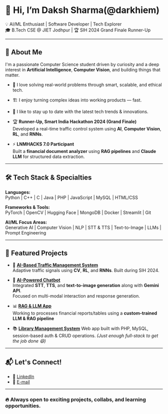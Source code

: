 # 👋 Hi, I’m Daksh Sharma(@darkhiem)

💡 AI/ML Enthusiast | Software Developer | Tech Explorer  
🎓 B.Tech CSE @ JIET Jodhpur | 🏆 SIH 2024 Grand Finale Runner-Up

---

## 💬 About Me

I'm a passionate Computer Science student driven by curiosity and a deep interest in **Artificial Intelligence**, **Computer Vision**, and building things that matter.

- 🧠 I love solving real-world problems through smart, scalable, and ethical tech.
- 🏗️ I enjoy turning complex ideas into working products — fast.
- 📰 I like to stay up to date with the latest tech trends & innovations.

- 🏆 **Runner-Up, Smart India Hackathon 2024 (Grand Finale)**  
  Developed a real-time traffic control system using **AI**, **Computer Vision**, **RL**, and **RNNs**.

- ⚡ **LNMHACKS 7.0 Participant**  
  Built a **financial document analyzer** using **RAG pipelines** and **Claude LLM** for structured data extraction.

---

## 🛠 Tech Stack & Specialties

**Languages:**  
Python | C++ | C | Java | PHP | JavaScript | MySQL | HTML/CSS

**Frameworks & Tools:**  
PyTorch | OpenCV | Hugging Face | MongoDB | Docker | Streamlit | Git

**AI/ML Focus Areas:**  
Generative AI | Computer Vision | NLP | STT & TTS | Text-to-Image | LLMs | Prompt Engineering

---

## 📌 Featured Projects

- 🚦 [**AI-Based Traffic Management System**](https://github.com/A-TomMarvoloRiddle/Fluxion)<br>
  Adaptive traffic signals using **CV**, **RL**, and **RNNs**. Built during SIH 2024.

- 🤖 [**AI-Powered Chatbot**](https://github.com/darkhiem/Gen-AI-Chatbot)  
  Integrated **STT**, **TTS**, and **text-to-image generation** along with **Gemini API**.  
  Focused on multi-modal interaction and response generation.

- 📊 [**RAG & LLM App**](https://github.com/darkhiem/RAG-LLM-using-AI-Pipeline-with-streamlit-interface)<br>
  Working to processes financial reports/tables using a **custom-trained LLM & RAG pipeline** 

- 📚 [**Library Management System**](https://github.com/darkhiem/Library-Management-System)
  Web app built with PHP, MySQL, session-based auth & CRUD operations. *(Just enough full-stack to get the job done 😄)*

---

## 📬 Let's Connect!

- 🔗 [LinkedIn](https://www.linkedin.com/in/dakshsharma0805/)
- 📧 [E-mail](mailto:dakshsh0805@gmail.com)

---

### 🔥 Always open to exciting projects, collabs, and learning opportunities.
